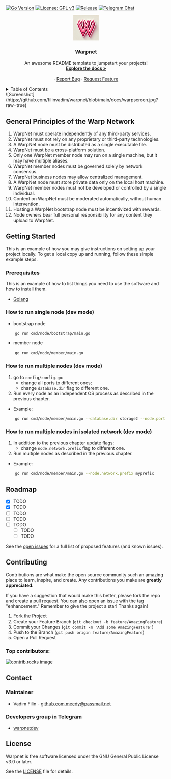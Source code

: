 [![Go Version](https://img.shields.io/badge/Go-1.24+-brightgreen)](https://golang.org/dl/)
[![License: GPL v3](https://img.shields.io/badge/License-GPLv3-blue.svg)](./LICENSE)
[![Release](https://github.com/filinvadim/warpnet/actions/workflows/release.yaml/badge.svg)](https://github.com/filinvadim/warpnet/actions/workflows/release.yaml)
[![Telegram Chat](https://img.shields.io/badge/chat-telegram-blue.svg)](https://t.me/warpnetdev)
<br />
<div align="center">
  <a href="https://github.com/myuser/myrepo">
    <img src="docs/logo.png" alt="Logo" width="80" height="80">
  </a>

<h3 align="center">Warpnet</h3>

  <p align="center">
    An awesome README template to jumpstart your projects!
    <br />
    <a href="https://github.com/myuser/myrepo"><strong>Explore the docs »</strong></a>
    <br />
    <br />
    &middot;
    <a href="https://github.com/myuser/myrepo/issues/new?labels=bug&template=bug-report---.md">Report Bug</a>
    &middot;
    <a href="https://github.com/myuser/myrepo/issues/new?labels=enhancement&template=feature-request---.md">Request Feature</a>
  </p>
</div>

<details>
  <summary>Table of Contents</summary>
  <ol>
    <li>
      <a href="#about-the-project">About The Project</a>
      <ul>
        <li><a href="#built-with">Built With</a></li>
      </ul>
    </li>
    <li>
      <a href="#getting-started">Getting Started</a>
      <ul>
        <li><a href="#prerequisites">Prerequisites</a></li>
        <li><a href="#installation">Installation</a></li>
      </ul>
    </li>
    <li><a href="#usage">Usage</a></li>
    <li><a href="#roadmap">Roadmap</a></li>
    <li><a href="#contributing">Contributing</a></li>
    <li><a href="#license">License</a></li>
    <li><a href="#contact">Contact</a></li>
    <li><a href="#acknowledgments">Acknowledgments</a></li>
  </ol>
</details>
![Screenshot](https://github.com/filinvadim/warpnet/blob/main/docs/warpscreen.jpg?raw=true)

## General Principles of the Warp Network

1. WarpNet must operate independently of any third-party services.
2. WarpNet must not rely on any proprietary or third-party technologies.
3. A WarpNet node must be distributed as a single executable file.
4. WarpNet must be a cross-platform solution.
5. Only one WarpNet member node may run on a single machine, but it may have multiple aliases.
6. WarpNet member nodes must be governed solely by network consensus.
7. WarpNet business nodes may allow centralized management.
8. A WarpNet node must store private data only on the local host machine.
9. WarpNet member nodes must not be developed or controlled by a single individual.
10. Content on WarpNet must be moderated automatically, without human intervention.
11. Hosting a WarpNet bootstrap node must be incentivized with rewards.
12. Node owners bear full personal responsibility for any content they upload to WarpNet.

## Getting Started

This is an example of how you may give instructions on setting up your project locally.
To get a local copy up and running, follow these simple example steps.

### Prerequisites

This is an example of how to list things you need to use the software and how to install them.
* [Golang](https://go.dev/doc/install)

### How to run single node (dev mode)
- bootstrap node
```bash 
    go run cmd/node/bootstrap/main.go
```
- member node
```bash 
    go run cmd/node/member/main.go
```

### How to run multiple nodes (dev mode)
1. go to `config/config.go`:
   - change all ports to different ones;
   - change `database.dir` flag to different one.
2. Run every node as an independent OS process
   as described in the previous chapter.

* Example:
```bash 
    go run cmd/node/member/main.go --database.dir storage2 --node.port 4021 --server.port 4022
```

### How to run multiple nodes in isolated network (dev mode)
1. In addition to the previous chapter update flags:
    - change `node.network.prefix` flag to different one.
2. Run multiple nodes as described in the previous chapter.

* Example:
```bash 
    go run cmd/node/member/main.go --node.network.prefix myprefix
```

## Roadmap

- [x] TODO
- [x] TODO
- [ ] TODO
- [ ] TODO
- [ ] TODO
   - [ ] TODO
   - [ ] TODO

See the [open issues](TODO) for a full list of proposed features (and known issues).

## Contributing

Contributions are what make the open source community such an amazing place to learn, inspire, and create.
Any contributions you make are **greatly appreciated**.

If you have a suggestion that would make this better, please fork the repo and create a pull request. 
You can also open an issue with the tag "enhancement."
Remember to give the project a star! Thanks again!

1. Fork the Project
2. Create your Feature Branch (`git checkout -b feature/AmazingFeature`)
3. Commit your Changes (`git commit -m 'Add some AmazingFeature'`)
4. Push to the Branch (`git push origin feature/AmazingFeature`)
5. Open a Pull Request

### Top contributors:

<a href="https://github.com/todo/Best-README-Template/graphs/contributors">
  <img src="https://contrib.rocks/image?repo=todo/Best-README-Template" alt="contrib.rocks image" />
</a>

## Contact

### Maintainer 
* Vadim Filin - github.com.mecdy@passmail.net

### Developers group in Telegram

* [warpnetdev](https://t.me/warpnetdev)

## License

Warpnet is free software licensed under the GNU General Public License v3.0 or later.

See the [LICENSE](./LICENSE) file for details.